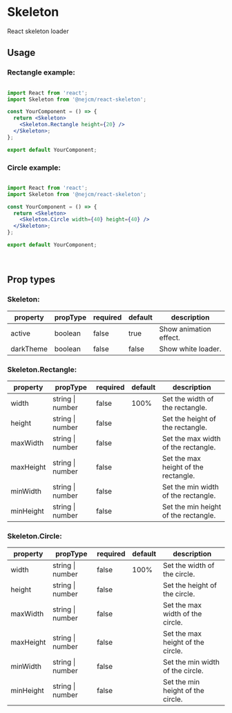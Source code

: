 # Skeleton

<p>
  React skeleton loader
</p>

## Usage

### Rectangle example:

```jsx

import React from 'react';
import Skeleton from '@nejcm/react-skeleton';

const YourComponent = () => {
  return <Skeleton>
    <Skeleton.Rectangle height={20} />
  </Skeleton>;
};

export default YourComponent;

```

### Circle example:

```jsx

import React from 'react';
import Skeleton from '@nejcm/react-skeleton';

const YourComponent = () => {
  return <Skeleton>
    <Skeleton.Circle width={40} height={40} />
  </Skeleton>;
};

export default YourComponent;

```
<br/>

## Prop types

### Skeleton:

<table style="width:100%">
  <thead>
    <tr>
      <th>property</th>
      <th>propType</th>
      <th>required</th>
      <th>default</th>
      <th>description</th>
    </tr>
  </thead>
  <tbody>
    <tr>
      <td>active</td>
      <td>boolean</td>
      <td>false</td>
      <td>true</td>
      <td>Show animation effect.</td>
    </tr>
    <tr>
      <td>darkTheme</td>
      <td>boolean</td>
      <td>false</td>
      <td>false</td>
      <td>Show white loader.</td>
    </tr>
  </tbody>
</table>

### Skeleton.Rectangle:

<table style="width:100%">
  <thead>
    <tr>
      <th>property</th>
      <th>propType</th>
      <th>required</th>
      <th>default</th>
      <th>description</th>
    </tr>
  </thead>
  <tbody>
    <tr>
      <td>width</td>
      <td>string | number</td>
      <td>false</td>
      <td>100%</td>
      <td>Set the width of the rectangle.</td>
    </tr>
    <tr>
      <td>height</td>
      <td>string | number</td>
      <td>false</td>
      <td></td>
      <td>Set the height of the rectangle.</td>
    </tr>
    <tr>
      <td>maxWidth</td>
      <td>string | number</td>
      <td>false</td>
      <td></td>
      <td>Set the max width of the rectangle.</td>
    </tr>
    <tr>
      <td>maxHeight</td>
      <td>string | number</td>
      <td>false</td>
      <td></td>
      <td>Set the max height of the rectangle.</td>
    </tr>
    <tr>
      <td>minWidth</td>
      <td>string | number</td>
      <td>false</td>
      <td></td>
      <td>Set the min width of the rectangle.</td>
    </tr>
    <tr>
      <td>minHeight</td>
      <td>string | number</td>
      <td>false</td>
      <td></td>
      <td>Set the min height of the rectangle.</td>
    </tr>
  </tbody>
</table>

### Skeleton.Circle:

<table style="width:100%">
  <thead>
    <tr>
      <th>property</th>
      <th>propType</th>
      <th>required</th>
      <th>default</th>
      <th>description</th>
    </tr>
  </thead>
  <tbody>
    <tr>
      <td>width</td>
      <td>string | number</td>
      <td>false</td>
      <td>100%</td>
      <td>Set the width of the circle.</td>
    </tr>
    <tr>
      <td>height</td>
      <td>string | number</td>
      <td>false</td>
      <td></td>
      <td>Set the height of the circle.</td>
    </tr>
    <tr>
      <td>maxWidth</td>
      <td>string | number</td>
      <td>false</td>
      <td></td>
      <td>Set the max width of the circle.</td>
    </tr>
    <tr>
      <td>maxHeight</td>
      <td>string | number</td>
      <td>false</td>
      <td></td>
      <td>Set the max height of the circle.</td>
    </tr>
    <tr>
      <td>minWidth</td>
      <td>string | number</td>
      <td>false</td>
      <td></td>
      <td>Set the min width of the circle.</td>
    </tr>
    <tr>
      <td>minHeight</td>
      <td>string | number</td>
      <td>false</td>
      <td></td>
      <td>Set the min height of the circle.</td>
    </tr>
  </tbody>
</table>

